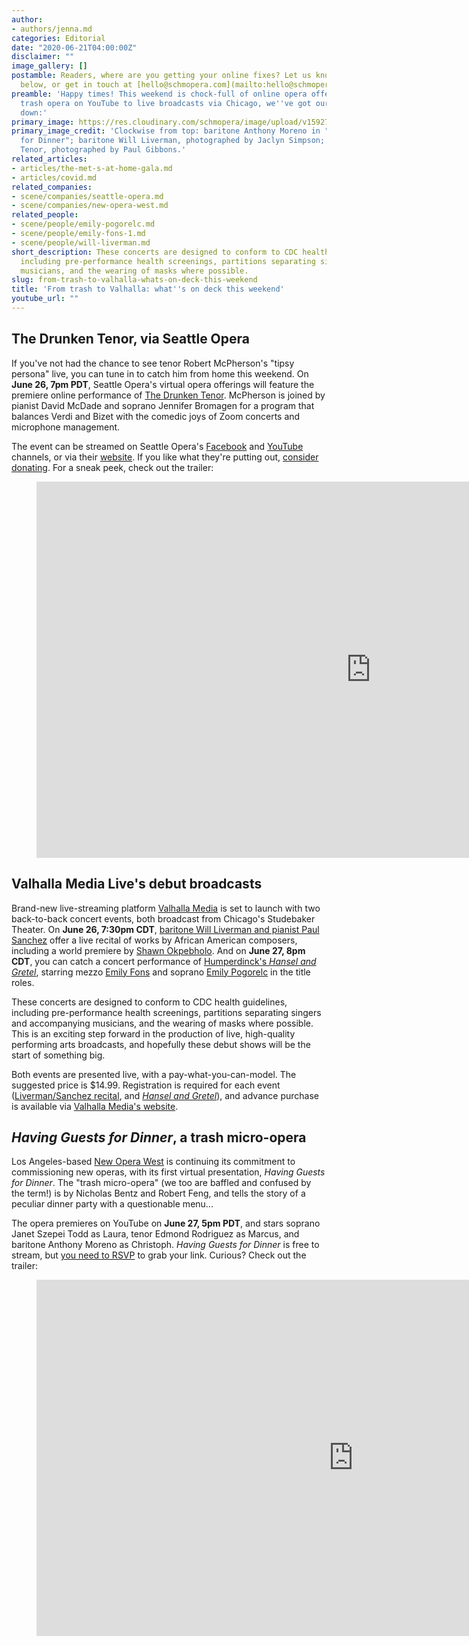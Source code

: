 ```yaml
---
author:
- authors/jenna.md
categories: Editorial
date: "2020-06-21T04:00:00Z"
disclaimer: ""
image_gallery: []
postamble: Readers, where are you getting your online fixes? Let us know in the comments
  below, or get in touch at [hello@schmopera.com](mailto:hello@schmopera.com).
preamble: 'Happy times! This weekend is chock-full of online opera offerings. From
  trash opera on YouTube to live broadcasts via Chicago, we''ve got our viewing picks
  down:'
primary_image: https://res.cloudinary.com/schmopera/image/upload/v1592763752/media/2020/06/sqWeekendVirtualOpera_ah3omi.jpg
primary_image_credit: 'Clockwise from top: baritone Anthony Moreno in "Having Guests
  for Dinner"; baritone Will Liverman, photographed by Jaclyn Simpson; The Drunken
  Tenor, photographed by Paul Gibbons.'
related_articles:
- articles/the-met-s-at-home-gala.md
- articles/covid.md
related_companies:
- scene/companies/seattle-opera.md
- scene/companies/new-opera-west.md
related_people:
- scene/people/emily-pogorelc.md
- scene/people/emily-fons-1.md
- scene/people/will-liverman.md
short_description: These concerts are designed to conform to CDC health guidelines,
  including pre-performance health screenings, partitions separating singers and accompanying
  musicians, and the wearing of masks where possible.
slug: from-trash-to-valhalla-whats-on-deck-this-weekend
title: 'From trash to Valhalla: what''s on deck this weekend'
youtube_url: ""
---
```

## The Drunken Tenor, via Seattle Opera

If you've not had the chance to see tenor Robert McPherson's "tipsy persona" live, you can tune in to catch him from home this weekend. On **June 26, 7pm PDT**, Seattle Opera's virtual opera offerings will feature the premiere online performance of [The Drunken Tenor](https://thedrunkentenor.com/). McPherson is joined by pianist David McDade and soprano Jennifer Bromagen for a program that balances Verdi and Bizet with the comedic joys of Zoom concerts and microphone management.

The event can be streamed on Seattle Opera's [Facebook](https://www.facebook.com/SeattleOpera) and [YouTube](https://www.youtube.com/user/SeattleOpera) channels, or via their [website](http://seattleopera.org/). If you like what they're putting out, [consider donating](https://www.seattleopera.org/donate/). For a sneak peek, check out the trailer:

<figure data-type="video">

<iframe width="1070" height="602" src="https://www.youtube.com/embed/8ZtuJJ5Aljc" frameborder="0" allow="accelerometer; autoplay; encrypted-media; gyroscope; picture-in-picture" allowfullscreen></iframe>

</figure>

## Valhalla Media Live's debut broadcasts

Brand-new live-streaming platform [Valhalla Media](https://www.valhallamedia.live/) is set to launch with two back-to-back concert events, both broadcast from Chicago's Studebaker Theater. On **June 26, 7:30pm CDT**, [baritone Will Liverman and pianist Paul Sanchez](http://bit.ly/Valhalla-Liverman-Sanchez) offer a live recital of works by African American composers, including a world premiere by [Shawn Okpebholo](http://www.shawnokpebholo.com/). And on **June 27, 8pm CDT**, you can catch a concert performance of [Humperdinck's _Hansel and Gretel_](http://bit.ly/Valhalla-Hansel-Gretel), starring mezzo [Emily Fons](/scene/people/emily-fons/) and soprano [Emily Pogorelc](/scene/people/emily-pogorelc/) in the title roles.

These concerts are designed to conform to CDC health guidelines, including pre-performance health screenings, partitions separating singers and accompanying musicians, and the wearing of masks where possible. This is an exciting step forward in the production of live, high-quality performing arts broadcasts, and hopefully these debut shows will be the start of something big.

Both events are presented live, with a pay-what-you-can-model. The suggested price is $14.99. Registration is required for each event ([Liverman/Sanchez recital](http://bit.ly/Valhalla-Liverman-Sanchez), and [_Hansel and Gretel_](http://bit.ly/Valhalla-Hansel-Gretel)), and advance purchase is available via [Valhalla Media's website](https://www.valhallamedia.live/).

## _Having Guests for Dinner_, a trash micro-opera

Los Angeles-based [New Opera West](/scene/companies/new-opera-west/) is continuing its commitment to commissioning new operas, with its first virtual presentation, _Having Guests for Dinner_. The "trash micro-opera" (we too are baffled and confused by the term!) is by Nicholas Bentz and Robert Feng, and tells the story of a peculiar dinner party with a questionable menu...

The opera premieres on YouTube on **June 27, 5pm PDT**, and stars soprano Janet Szepei Todd as Laura, tenor Edmond Rodriguez as Marcus, and baritone Anthony Moreno as Christoph. _Having Guests for Dinner_ is free to stream, but [you need to RSVP](https://www.eventbrite.com/e/having-guests-for-dinner-virtual-opera-premiere-tickets-106237296614) to grab your link. Curious? Check out the trailer:

<figure data-type="video">

<iframe width="1013" height="570" src="https://www.youtube.com/embed/n25rjJd3KIU" frameborder="0" allow="accelerometer; autoplay; encrypted-media; gyroscope; picture-in-picture" allowfullscreen></iframe>

</figure>